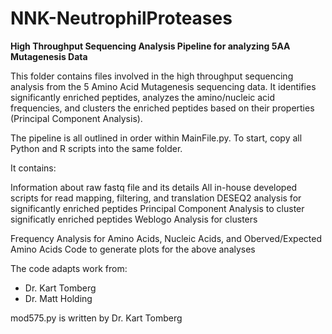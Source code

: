 # NNK-NeutrophilProteases
**High Throughput Sequencing Analysis Pipeline for analyzing 5AA Mutagenesis Data**

This folder contains files involved in the high throughput sequencing analysis from the 5 Amino Acid Mutagenesis sequencing data. It identifies significantly enriched peptides, analyzes the amino/nucleic acid frequencies, and clusters the enriched peptides based on their properties (Principal Component Analysis).

The pipeline is all outlined in order within MainFile.py. To start, copy all Python and R scripts into the same folder. 

It contains:

Information about raw fastq file and its details
All in-house developed scripts for read mapping, filtering, and translation
DESEQ2 analysis for significantly enriched peptides
Principal Component Analysis to cluster significatly enriched peptides
Weblogo Analysis for clusters

Frequency Analysis for Amino Acids, Nucleic Acids, and Oberved/Expected Amino Acids
Code to generate plots for the above analyses

The code adapts work from:
- Dr. Kart Tomberg
- Dr. Matt Holding

mod575.py is written by Dr. Kart Tomberg
